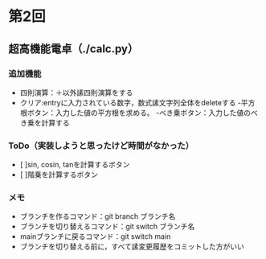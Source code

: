 # 第2回
## 超高機能電卓（./calc.py）
### 追加機能
- 四則演算：＋以外䛾四則演算をする
- クリア:entryに入力されている数字，数式䛾文字列全体をdeleteする
-平方根ボタン：入力した値の平方根を求める。
-べき乗ボタン：入力した値のべき乗を計算する
### ToDo（実装しようと思ったけど時間がなかった）
- [ ]sin, cosin, tanを計算するボタン
- [ ]階乗を計算するボタン
### メモ
- ブランチを作るコマンド：git branch ブランチ名
- ブランチを切り替えるコマンド：git switch ブランチ名
- mainブランチに戻るコマンド：git switch main
- ブランチを切り替える前に，すべて䛾変更履歴をコミットした方がいい